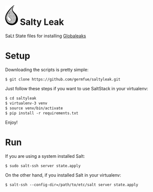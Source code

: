 # ![Logo](/images/logo.png) Salty Leak
SaLt State files for installing [Globaleaks](https://www.globaleaks.org/)

# Setup

Downloading the scripts is pretty simple:

    $ git clone https://github.com/germfue/saltyleak.git

Just follow these steps if you want to use SaltStack in your virtualenv:

    $ cd saltyleak
    $ virtualenv-3 venv
    $ source venv/bin/activate
    $ pip install -r requirements.txt

Enjoy!

# Run

If you are using a system installed Salt:

    $ sudo salt-ssh server state.apply

On the other hand, if you installed Salt in your virtualenv:

    $ salt-ssh --config-dir=/path/to/etc/salt server state.apply
